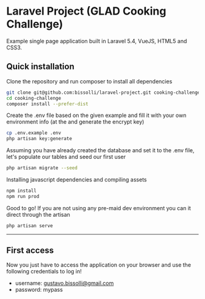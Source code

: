 # Laravel Project (GLAD Cooking Challenge) 
Example single page application built in Laravel 5.4, VueJS, HTML5 and CSS3.

## Quick installation

Clone the repository and run composer to install all dependencies
```bash
git clone git@github.com:bissolli/laravel-project.git cooking-challenge
cd cooking-challenge
composer install --prefer-dist
```

Create the .env file based on the given example and fill it with your own environment info (at the and generate the encrypt key)
```bash
cp .env.example .env
php artisan key:generate
```

Assuming you have already created the database and set it to the .env file, let's populate our tables and seed our first user
```bash
php artisan migrate --seed
```

Installing javascript dependencies and compiling assets
```bash
npm install
npm run prod
```

Good to go! If you are not using any pre-maid dev environment you can it direct through the artisan
```bash
php artisan serve
```
-------------------

## First access

Now you just have to access the application on your browser and use the following credentials to log in!
- username: gustavo.bissolli@gmail.com
- password: mypass
